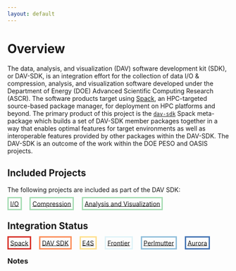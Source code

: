 ```yaml
---
layout: default
---
```


# Overview

The data, analysis, and visualization (DAV) software development kit (SDK), or DAV-SDK, is an integration effort for the collection of data I/O & compression, analysis, and visualization software developed under the Department of Energy (DOE) Advanced Scientific Computing Research (ASCR). The software products target using [Spack](https://spack.io), an HPC-targeted source-based package manager, for deployment on HPC platforms and beyond. The primary product of this project is the [`dav-sdk`][spack_package] Spack meta-package which builds a set of DAV-SDK member packages together in a way that enables optimal features for target environments as well as interoperable features provided by other packages within the DAV-SDK. The DAV-SDK is an outcome of the work within the DOE PESO and OASIS projects.

[doe_ecp]: https://www.exascaleproject.org/
[spack_package]: https://github.com/spack/spack/blob/develop/var/spack/repos/builtin/packages/ecp-data-vis-sdk/package.py


## Included Projects

The following projects are included as part of the DAV SDK:

<span style="border-width:3px; border-style:solid; border-color:#a8ddb5; padding: 0.25em;">[I/O](./io.html)</span>&emsp;
<span style="border-width:3px; border-style:solid; border-color:#a8ddb5; padding: 0.25em;">[Compression](./compression.html)</span>&emsp;
<span style="border-width:3px; border-style:solid; border-color:#a8ddb5; padding: 0.25em;">[Analysis and Visualization](./analysis-visualization.html)</span>

## Integration Status

<span style="border-width:3px; border-style:solid; border-color:#d73027; padding: 0.25em;">[Spack](./spack.html)</span>&emsp;
<span style="border-width:3px; border-style:solid; border-color:#fc8d59; padding: 0.25em;">[DAV SDK](./dav-sdk.html)</span>&emsp;
<span style="border-width:3px; border-style:solid; border-color:#fee090; padding: 0.25em;">[E4S](./e4s.html)</span>&emsp;
<span style="border-width:3px; border-style:solid; border-color:#e0f3f8; padding: 0.25em;">[Frontier](./frontier.html)</span>&emsp;
<span style="border-width:3px; border-style:solid; border-color:#91bfdb; padding: 0.25em;">[Perlmutter](./perlmutter.html)</span>&emsp;
<span style="border-width:3px; border-style:solid; border-color:#4575b4; padding: 0.25em;">[Aurora](./aurora.html)</span>

### Notes
